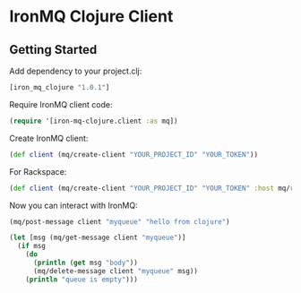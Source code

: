 # IronMQ Clojure Client

## Getting Started

Add dependency to your project.clj:

```clojure
[iron_mq_clojure "1.0.1"]
```

Require IronMQ client code:

```clojure
(require '[iron-mq-clojure.client :as mq])
```

Create IronMQ client:

```clojure
(def client (mq/create-client "YOUR_PROJECT_ID" "YOUR_TOKEN"))
```

For Rackspace:

```clojure
(def client (mq/create-client "YOUR_PROJECT_ID" "YOUR_TOKEN" :host mq/rackspace-host))
```

Now you can interact with IronMQ:

```clojure
(mq/post-message client "myqueue" "hello from clojure")

(let [msg (mq/get-message client "myqueue")]
  (if msg
    (do
      (println (get msg "body"))
      (mq/delete-message client "myqueue" msg))
    (println "queue is empty")))

```
